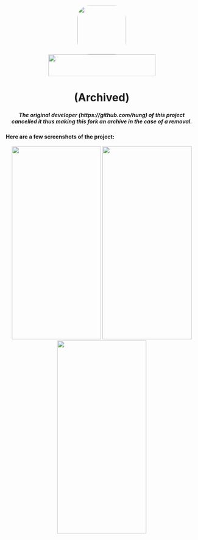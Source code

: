 <div align="center">
<img src="https://github.com/hostedbyjustus/My-2ndra1n-Fork/assets/139512773/3d75f8bc-0ed0-4d69-8f87-8b3999482c95" height="128" width="128" style="border-radius:25%">
<div align="center">
<img src="https://github.com/hostedbyjustus/My-2ndra1n-Fork/assets/139512773/d3f8ffab-5399-4c74-aafa-a4202d8191f8"  height="57" width="281"> 
<h1> (Archived) 
</div>

<h5 align="center"> The original developer (https://github.com/hung) of this project cancelled it thus making this fork an archive in the case of a removal. 

<h4 align="left"> Here are a few screenshots of the project:

<div align="center">
<br/>
<img src="https://github.com/hostedbyjustus/My-2ndra1n-Fork/assets/139512773/0ab1f82d-cc5a-4aab-88a9-1e278ae01b6e" height="506" width="234"> <img src="https://github.com/hostedbyjustus/My-2ndra1n-Fork/assets/139512773/1ee5b1a7-dde8-42ec-9950-d931ac53df8a" height="506" width="234"> <img src="https://github.com/hostedbyjustus/My-2ndra1n-Fork/assets/139512773/5926e57d-286d-4b45-b652-8701d7bd4df0" height="506" width="234">
</div>
